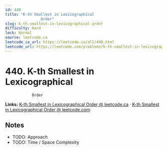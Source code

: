 ```yaml
--- 
id: 440
title: "K-th Smallest in Lexicographical
                Order"
slug: k-th-smallest-in-lexicographical-order
difficulty: Hard
lock: Normal
source: leetcode.ca
leetcode_ca_url: https://leetcode.ca/all/440.html
leetcode_url: https://leetcode.com/problems/k-th-smallest-in-lexicographical-order/
---
```


# 440. K-th Smallest in Lexicographical
                Order

**Links:** [K-th Smallest in Lexicographical
                Order @ leetcode.ca](https://leetcode.ca/all/440.html) · [K-th Smallest in Lexicographical
                Order @ leetcode.com](https://leetcode.com/problems/k-th-smallest-in-lexicographical-order/)

## Notes
- TODO: Approach
- TODO: Time / Space Complexity
